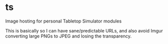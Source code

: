 # ts
Image hosting for personal Tabletop Simulator modules

This is basically so I can have sane/predictable URLs, and also avoid Imgur converting large PNGs to JPEG and losing the transparency.
